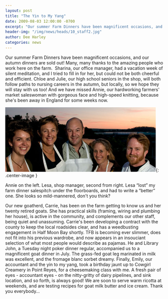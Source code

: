 ```yaml
---
layout: post
title: "The Yin to My Yang"
date: 2009-08-03 12:00:00 -0700
excerpt: "Our summer Farm Dinners have been magnificent occasions, and our autumn dinners are sold out! Many, many thanks ..."
header-img: "/img/news/heads/10_staff2.jpg"
author: Dee Harley
categories: news
---
```

Our summer Farm Dinners have been magnificent occasions, and our
autumn dinners are sold out! Many, many thanks to the amazing people
who work here on the farm.  Sharina, our office manager, had a
vacation week of silent meditation, and I tried to fill in for her,
but could not be both cheerful and efficient. Chloe and Julie, our
high school seniors in the shop, will both follow paths to nursing
careers in the autumn, but locally, so we hope they will stay with us
too! And we have missed Annie, our hardworking farmers' market
saleswoman with gorgeous face and high-speed knitting, because she's
been away in England for some weeks now.

![image](/img/news/10_staff2.jpg){: .center-image }

Annie on the left. Lesa, shop manager, second from right. Lesa
“lost” my farm dinner salespitch under the floorboards, and had to
write a “better” one. She looks so mild-mannered, don't you think?

Our new goatherd, Carrie, has been on the farm getting to know us and
her twenty retired goats. She has practical skills (framing, wiring
and plumbing her house), is active in the community, and complements
our other staff, being quiet and unassuming. Carrie's been developing
a contract with the county to keep the local roadsides clear, and has
a weedbusting engagement in Half Moon Bay shortly.   TFB is becoming
ever slimmer, does not fit into his previous wardrobe, and now appears
in an insouciant selection of what most people would describe as
pajamas. He and Library John, a Tuesday night poker dinner regular,
accompanied us to a magnificent goat dinner in July. The grass-fed
goat leg marinated in milk was excellent, and the fromage blanc sorbet
dreamy.   Finally, Emily, our accountant and the yin to my yang, took
a birthday jaunt up to Cowgirl Creamery in Point Reyes, for a
cheesemaking class with me. A fresh pair of eyes - accountant eyes -
on the nitty-gritty of dairy pipelines, and sink location, and so
forth, is always good! We are soon to serve warm ricotta at weekends,
and are testing recipes for goat milk butter and ice cream.   Thank
you everybody…


